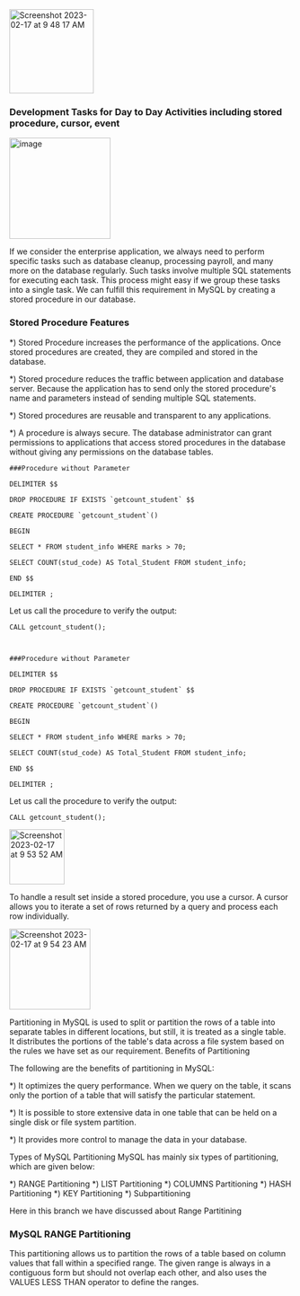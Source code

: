 <img width="150" alt="Screenshot 2023-02-17 at 9 48 17 AM" src="https://user-images.githubusercontent.com/25247630/219548391-874c9fe8-45c8-46a0-ae7e-425659632eb3.png">


### Development Tasks for Day to Day Activities including stored procedure, cursor, event 

<img width="180" alt="image" src="https://user-images.githubusercontent.com/25247630/219543934-9b5d5fd8-1b72-4173-b3a4-f16499f954b3.png">

If we consider the enterprise application, we always need to perform specific tasks such as database cleanup, processing payroll, and many more on the database regularly. Such tasks involve multiple SQL statements for executing each task. This process might easy if we group these tasks into a single task. We can fulfill this requirement in MySQL by creating a stored procedure in our database.

### Stored Procedure Features

*) Stored Procedure increases the performance of the applications. Once stored procedures are created, they are compiled and stored in the database.

*) Stored procedure reduces the traffic between application and database server. Because the application has to send only the stored procedure's name and parameters instead of sending multiple SQL statements.

*) Stored procedures are reusable and transparent to any applications.

*) A procedure is always secure. The database administrator can grant permissions to applications that access stored procedures in the database without giving any permissions on the database tables.

    ###Procedure without Parameter

    DELIMITER $$
    
    DROP PROCEDURE IF EXISTS `getcount_student` $$
    
    CREATE PROCEDURE `getcount_student`()
    
    BEGIN 
    
    SELECT * FROM student_info WHERE marks > 70;  
    
    SELECT COUNT(stud_code) AS Total_Student FROM student_info;    

    END $$
   
    DELIMITER ;

Let us call the procedure to verify the output:

    CALL getcount_student();  



    ###Procedure without Parameter

    DELIMITER $$
    
    DROP PROCEDURE IF EXISTS `getcount_student` $$
    
    CREATE PROCEDURE `getcount_student`()
    
    BEGIN 
    
    SELECT * FROM student_info WHERE marks > 70;  
    
    SELECT COUNT(stud_code) AS Total_Student FROM student_info;    

    END $$
   
    DELIMITER ;

Let us call the procedure to verify the output:

    CALL getcount_student(); 
    
    
    
<img width="98" alt="Screenshot 2023-02-17 at 9 53 52 AM" src="https://user-images.githubusercontent.com/25247630/219549151-1ff5eaaa-edab-471c-b4ca-5e218f19d640.png">

To handle a result set inside a stored procedure, you use a cursor. A cursor allows you to iterate a set of rows returned by a query and process each row individually.




<img width="144" alt="Screenshot 2023-02-17 at 9 54 23 AM" src="https://user-images.githubusercontent.com/25247630/219549075-24d2b924-f81d-4904-a17d-cfe09b951bc6.png">

Partitioning in MySQL is used to split or partition the rows of a table into separate tables in different locations, but still, it is treated as a single table. It distributes the portions of the table's data across a file system based on the rules we have set as our requirement. 
Benefits of Partitioning

The following are the benefits of partitioning in MySQL:

*) It optimizes the query performance. When we query on the table, it scans only the portion of a table that will satisfy the particular statement.

*) It is possible to store extensive data in one table that can be held on a single disk or file system partition.

*) It provides more control to manage the data in your database.

Types of MySQL Partitioning
MySQL has mainly six types of partitioning, which are given below:

*) RANGE Partitioning
*) LIST Partitioning
*) COLUMNS Partitioning
*) HASH Partitioning
*) KEY Partitioning
*) Subpartitioning

Here in this branch we have discussed about Range Partitining 
 
 ### MySQL RANGE Partitioning

This partitioning allows us to partition the rows of a table based on column values that fall within a specified range. The given range is always in a contiguous form but should not overlap each other, and also uses the VALUES LESS THAN operator to define the ranges.



